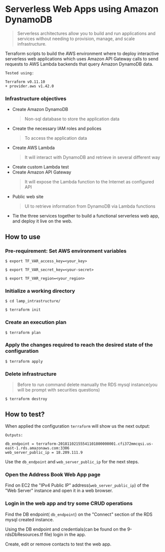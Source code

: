# Serverless Web Apps using Amazon DynamoDB

> Serverless architectures allow you to build and run applications and services without needing to provision, manage, and scale infrastructure.

Terraform scripts to build the AWS environment where to deploy interactive serverless web applications which uses Amazon API Gateway calls to send requests to AWS Lambda backends that query Amazon DynamoDB data.

```
Tested using:

Terraform v0.11.10
+ provider.aws v1.42.0
```

### Infrastructure objectives

* Create Amazon DynamoDB
    > Non-sql database to store  the application data
* Create the necessary IAM roles and polices
    > To access the application data
* Create AWS Lambda
    > It will interact with DynamoDB and retrieve in several different way
* Create custom Lambda test
* Create Amazon API Gateway
    > It will expose the Lambda function to the Internet as configured API
* Public web site
    > UI to retrieve information from DynamoDB via Lambda functions
* Tie the three services together to build a functional serverless web app, and deploy it live on the web.

















## How to use

### Pre-requirement: Set AWS environment variables
```
$ export TF_VAR_access_key=<your_key>

$ export TF_VAR_secret_key=<your-secret>

$ export TF_VAR_region=<your_region>
```

### Initialize a working directory

`$ cd lamp_intrastructure/`

`$ terraform init`

### Create an execution plan

`$ terraform plan`

### Apply the changes required to reach the desired state of the configuration

`$ terraform apply`

### Delete infrastructure
> Before to run command delete manually the RDS mysql instance(you will be prompt with securities questions)

`$ terraform destroy`

## How to test?

When applied the configuration `terraform` will show us the next output:

```
Outputs:

db_endpoint = terraform-20181102155541101800000001.cfi372mmcqsi.us-east-1.rds.amazonaws.com:3306
web_server_public_ip = 18.209.111.9
```

Use the `db_endpoint` and `web_server_public_ip` for the next steps.

### Open the Address Book Web App page

Find on EC2 the "IPv4 Public IP" address(`web_server_public_ip`) of the "Web Server" instance and open it in a web browser.

### Login in the web app and try some CRUD operations

Find the DB endpoint( `db_endpoint`) on the "Connect" section of the RDS mysql created instance.

Using the DB endpoint and credentials(can be found on the 9-rdsDbResources.tf file) login in the app.

Create, edit or remove contacts to test the web app.
